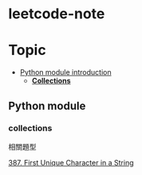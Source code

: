 # leetcode-note

Topic
================
*   [Python module introduction](#pymodule)
    *   [**Collections**](#collections)

<h2 id="pymodule">Python module</h2>
<h3 id="collections">collections</h3>

相關題型

[387\. First Unique Character in a String]

 [387\. First Unique Character in a String]: https://leetcode.com/problems/first-unique-character-in-a-string/

